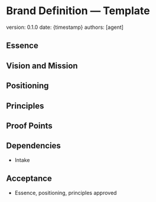 # Brand Definition — Template

version: 0.1.0
date: {timestamp}
authors: [agent]

## Essence

## Vision and Mission

## Positioning

## Principles

## Proof Points

## Dependencies
- Intake

## Acceptance
- Essence, positioning, principles approved
